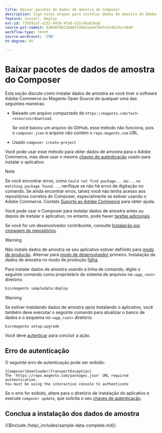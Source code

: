 ```yaml
---
title: Baixar pacotes de dados de amostra do Composer
description: Siga estas etapas para instalar dados de amostra do Adobe Commerce usando o Gerenciador de pacotes PHP do Composer.
feature: Install, Deploy
exl-id: 735591af-a152-4476-9fa6-e31c4bab3ba8
source-git-commit: 8d0d8f9822b88f2dd8cbae8f6d7e3cdb14cc4848
workflow-type: tm+mt
source-wordcount: '290'
ht-degree: 0%

---
```


# Baixar pacotes de dados de amostra do Composer

Esta seção discute como instalar dados de amostra se você tiver o software Adobe Commerce ou Magento Open Source de qualquer uma das seguintes maneiras:

* Baixado um arquivo compactado de `https://magento.com/tech-resources/download`.

  Se você baixou um arquivo do GitHub, esse método não funciona, pois o `composer.json` o arquivo não contém o `repo.magento.com` URL.

* Usado `composer create-project`

Você pode usar esse método para obter dados de amostra para o Adobe Commerce, mas deve usar o mesmo [chaves de autenticação](../prerequisites/authentication-keys.md) usado para instalar o aplicativo.

>[!NOTE]
>
>Se você encontrar erros, como `Could not find package...` ou `...no matching package found...`, verifique se não há erros de digitação no comando. Se ainda encontrar erros, talvez você não tenha acesso aos repositórios corretos do Composer, especialmente se estiver usando o Adobe Commerce. Contato [Suporte ao Adobe Commerce](https://support.magento.com/hc/en-us) para obter ajuda.

Você pode usar o Composer para instalar dados de amostra antes ou depois de instalar o aplicativo; no entanto, pode haver [tarefas adicionais](remove-or-update.md).

Se você for um desenvolvedor contribuinte, consulte [Instalação por clonagem de repositórios](git-repositories.md).

>[!WARNING]
>
>Não instale dados de amostra se seu aplicativo estiver definido para [modo de produção](../../configuration/bootstrap/application-modes.md#production-mode). Alternar para [modo de desenvolvedor](../../configuration/bootstrap/application-modes.md#developer-mode) primeiro. Instalação de dados de amostra no modo de produção [falha](https://support.magento.com/hc/en-us/articles/360033824571#symptom-production-mode-trouble-samp-prod-).

Para instalar dados de amostra usando a linha de comando, digite o seguinte comando como proprietário do sistema de arquivos na `<app_root>` diretório:

```bash
bin/magento sampledata:deploy
```

>[!WARNING]
>
>Se estiver instalando dados de amostra _após_ instalando o aplicativo, você também deve executar o seguinte comando para atualizar o banco de dados e o esquema no `<app_root>` diretório:

```bash
bin/magento setup:upgrade
```

Você deve [autenticar](../prerequisites/authentication-keys.md) para concluir a ação.

## Erro de autenticação

O seguinte erro de autenticação pode ser exibido:

```terminal
[Composer\Downloader\TransportException]
The 'https://repo.magento.com/packages.json' URL required authentication.
You must be using the interactive console to authenticate
```

Se o erro for exibido, altere para o diretório de instalação do aplicativo e execute `composer update`, que solicita o seu [chaves de autenticação](../prerequisites/authentication-keys.md).

## Conclua a instalação dos dados de amostra

{{$include /help/_includes/sample-data-complete.md}}
